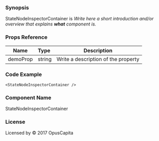 ### Synopsis

StateNodeInspectorContainer is 
*Write here a short introduction and/or overview that explains **what** component is.*

### Props Reference

| Name                           | Type                    | Description                                                 |
| ------------------------------ | :---------------------- | ----------------------------------------------------------- |
| demoProp                       | string                  | Write a description of the property                         |

### Code Example

```
<StateNodeInspectorContainer />
```

### Component Name

StateNodeInspectorContainer

### License

Licensed by © 2017 OpusCapita

